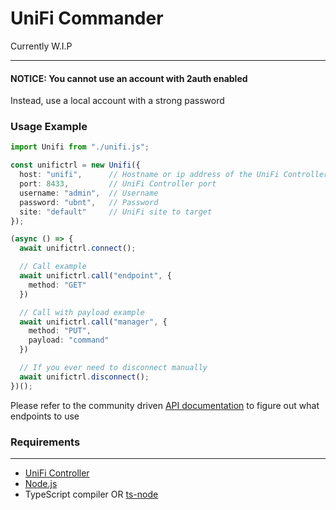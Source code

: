 # UniFi Commander

Currently W.I.P

---

#### NOTICE: You cannot use an account with 2auth enabled

Instead, use a local account with a strong password

### Usage Example

```ts
import Unifi from "./unifi.js";

const unifictrl = new Unifi({
  host: "unifi",      // Hostname or ip address of the UniFi Controller   | default: "unifi"
  port: 8433,         // UniFi Controller port                            | default: "8443"
  username: "admin",  // Username                                         | default: "admin"
  password: "ubnt",   // Password                                         | default: "ubnt"
  site: "default"     // UniFi site to target                             | default: "Default"
});

(async () => {
  await unifictrl.connect();

  // Call example
  await unifictrl.call("endpoint", {
    method: "GET"
  })

  // Call with payload example 
  await unifictrl.call("manager", {
    method: "PUT",
    payload: "command"
  })

  // If you ever need to disconnect manually
  await unifictrl.disconnect();
})();
```

Please refer to the community driven [API documentation](https://ubntwiki.com/products/software/unifi-controller/api) to figure out what endpoints to use

### Requirements

---

- [UniFi Controller](https://www.ui.com/download/unifi/)
- [Node.js](https://nodejs.org/en/)
- TypeScript compiler OR [ts-node](https://www.npmjs.com/package/ts-node)
